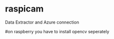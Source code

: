 # raspicam

Data Extractor and Azure connection


#on raspberry you have to install opencv seperately

